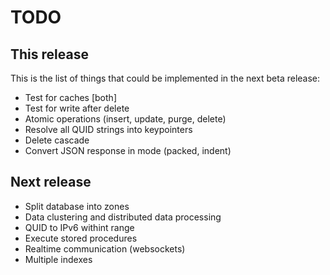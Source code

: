 # TODO

## This release
This is the list of things that could be implemented in the next beta release:
- Test for caches [both]
- Test for write after delete
- Atomic operations (insert, update, purge, delete)
- Resolve all QUID strings into keypointers
- Delete cascade
- Convert JSON response in mode (packed, indent)

## Next release
- Split database into zones
- Data clustering and distributed data processing
- QUID to IPv6 withint range
- Execute stored procedures
- Realtime communication (websockets)
- Multiple indexes
